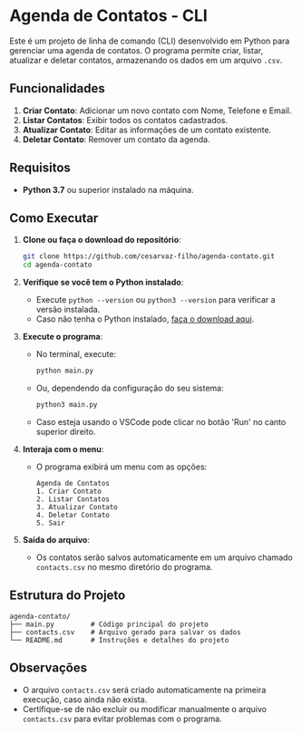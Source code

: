 
# Agenda de Contatos - CLI

Este é um projeto de linha de comando (CLI) desenvolvido em Python para gerenciar uma agenda de contatos. O programa permite criar, listar, atualizar e deletar contatos, armazenando os dados em um arquivo `.csv`.

## Funcionalidades

1. **Criar Contato**: Adicionar um novo contato com Nome, Telefone e Email.
2. **Listar Contatos**: Exibir todos os contatos cadastrados.
3. **Atualizar Contato**: Editar as informações de um contato existente.
4. **Deletar Contato**: Remover um contato da agenda.

## Requisitos

- **Python 3.7** ou superior instalado na máquina.

## Como Executar

1. **Clone ou faça o download do repositório**:
   ```bash
   git clone https://github.com/cesarvaz-filho/agenda-contato.git
   cd agenda-contato
   ```

2. **Verifique se você tem o Python instalado**:
   - Execute `python --version` ou `python3 --version` para verificar a versão instalada.
   - Caso não tenha o Python instalado, [faça o download aqui](https://www.python.org/downloads/).

3. **Execute o programa**:
   - No terminal, execute:
     ```bash
     python main.py
     ```
   - Ou, dependendo da configuração do seu sistema:
     ```bash
     python3 main.py
     ```
   - Caso esteja usando o VSCode pode clicar no botão 'Run' no canto superior direito.

4. **Interaja com o menu**:
   - O programa exibirá um menu com as opções:
     ```
     Agenda de Contatos
     1. Criar Contato
     2. Listar Contatos
     3. Atualizar Contato
     4. Deletar Contato
     5. Sair
     ```

5. **Saída do arquivo**:
   - Os contatos serão salvos automaticamente em um arquivo chamado `contacts.csv` no mesmo diretório do programa.

## Estrutura do Projeto

```plaintext
agenda-contato/
├── main.py         # Código principal do projeto
├── contacts.csv    # Arquivo gerado para salvar os dados
└── README.md       # Instruções e detalhes do projeto
```

## Observações

- O arquivo `contacts.csv` será criado automaticamente na primeira execução, caso ainda não exista.
- Certifique-se de não excluir ou modificar manualmente o arquivo `contacts.csv` para evitar problemas com o programa.

